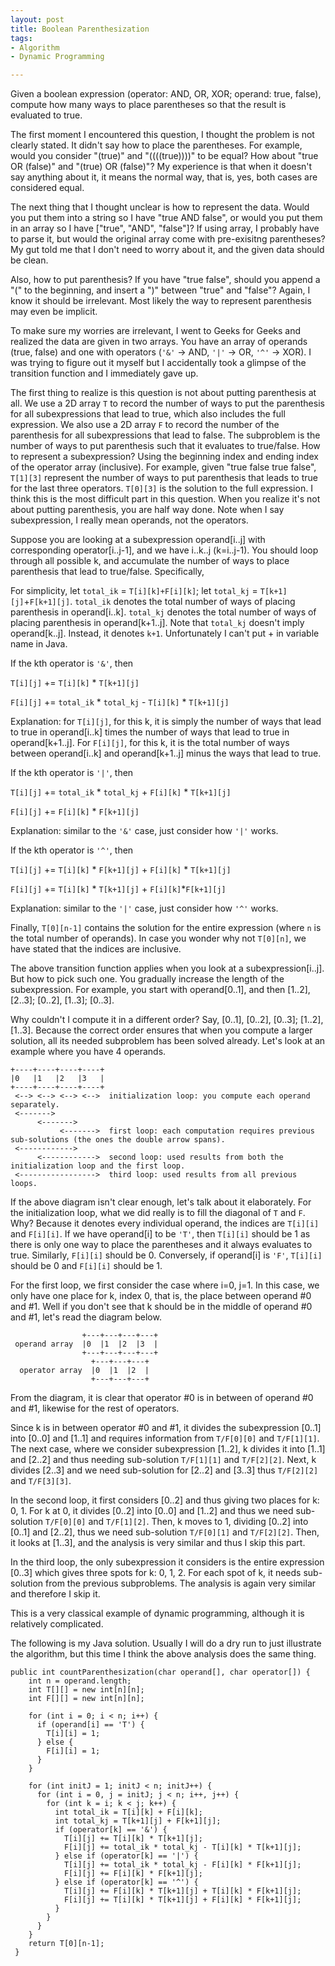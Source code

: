 ```yaml
---
layout: post
title: Boolean Parenthesization
tags:
- Algorithm
- Dynamic Programming

---
```

Given a boolean expression (operator: AND, OR, XOR; operand: true, false), compute how many ways to place parentheses so that the result is evaluated to true.

The first moment I encountered this question, I thought the problem is not clearly stated. It didn't say how to place the parentheses. For example, would you consider "(true)" and "((((true))))" to be equal? How about "true OR (false)" and "(true) OR (false)"? My experience is that when it doesn't say anything about it, it means the normal way, that is, yes, both cases are considered equal.

The next thing that I thought unclear is how to represent the data. Would you put them into a string so I have "true AND false", or would you put them in an array so I have ["true", "AND", "false"]? If using array, I probably have to parse it, but would the original array come with pre-exisitng parentheses? My gut told me that I don't need to worry about it, and the given data should be clean.

Also, how to put parenthesis? If you have "true false", should you append a "(" to the beginning, and insert a ")" between "true" and "false"? Again, I know it should be irrelevant. Most likely the way to represent parenthesis may even be implicit.

To make sure my worries are irrelevant, I went to Geeks for Geeks and realized the data are given in two arrays. You have an array of operands (true, false) and one with operators (`'&'` -> AND, `'|'` -> OR, `'^'` -> XOR). I was trying to figure out it myself but I accidentally took a glimpse of the transition function and I immediately gave up.

The first thing to realize is this question is not about putting parenthesis at all. We use a 2D array `T` to record the number of ways to put the parenthesis for all subexpressions that lead to true, which also includes the full expression. We also use a 2D array `F` to record the number of the parenthesis for all subexpressions that lead to false. The subproblem is the number of ways to put parenthesis such that it evaluates to true/false. How to represent a subexpression? Using the beginning index and ending index of the operator array (inclusive). For example, given "true false true false", `T[1][3]` represent the number of ways to put parenthesis that leads to true for the last three operators. `T[0][3]` is the solution to the full expression. I think this is the most difficult part in this question. When you realize it's not about putting parenthesis, you are half way done. Note when I say subexpression, I really mean operands, not the operators.

Suppose you are looking at a subexpression operand[i..j] with corresponding operator[i..j-1], and we have i..k..j (k=i..j-1). You should loop through all possible k, and accumulate the number of ways to place parenthesis that lead to true/false. Specifically,

  For simplicity, let `total_ik` = `T[i][k]+F[i][k]`; let `total_kj` = `T[k+1][j]`+`F[k+1][j]`.
  `total_ik` denotes the total number of ways of placing parenthesis in operand[i..k].
  `total_kj` denotes the total number of ways of placing parenthesis in operand[k+1..j].
  Note that `total_kj` doesn't imply operand[k..j]. Instead, it denotes `k+1`. Unfortunately I can't put + in variable name in Java.

  If the kth operator is `'&'`, then 
  
  `T[i][j]` += `T[i][k]` * `T[k+1][j]`
  
  `F[i][j]` += `total_ik` * `total_kj` - `T[i][k]` * `T[k+1][j]`
  
  Explanation: for `T[i][j]`, for this k, it is simply the number of ways that lead to true in operand[i..k] times the number of ways that lead to true in operand[k+1..j]. For `F[i][j]`, for this k, it is the total number of ways between operand[i..k] and operand[k+1..j] minus the ways that lead to true.

  If the kth operator is `'|'`, then 
  
  `T[i][j]` += `total_ik` * `total_kj` + `F[i][k]` * `T[k+1][j]`
                                   
  `F[i][j]` += `F[i][k]` * `F[k+1][j]`
                                   
  Explanation: similar to the `'&'` case, just consider how `'|'` works.

  If the kth operator is `'^'`, then 
  
  `T[i][j]` += `T[i][k]` * `F[k+1][j]` + `F[i][k]` * `T[k+1][j]`
                                   
  `F[i][j]` += `T[i][k]` * `T[k+1][j]` + `F[i][k]`*`F[k+1][j]`
                                   
  Explanation: similar to the `'|'` case, just consider how `'^'` works.

Finally, `T[0][n-1]` contains the solution for the entire expression (where `n` is the total number of operands). In case you wonder why not `T[0][n]`, we have stated that the indices are inclusive.

The above transition function applies when you look at a subexpression[i..j]. But how to pick such one. You gradually increase the length of the subexpression. For example, you start with operand[0..1], and then [1..2], [2..3]; [0..2], [1..3]; [0..3].

Why couldn't I compute it in a different order? Say, [0..1], [0..2], [0..3]; [1..2], [1..3]. Because the correct order ensures that when you compute a larger solution, all its needed subproblem has been solved already. Let's look at an example where you have 4 operands.

```
+----+----+----+----+
|0   |1   |2   |3   |
+----+----+----+----+
 <--> <--> <--> <-->  initialization loop: you compute each operand separately.
 <------->
      <------->
           <------->  first loop: each computation requires previous sub-solutions (the ones the double arrow spans).
 <------------>
      <------------>  second loop: used results from both the initialization loop and the first loop.
 <----------------->  third loop: used results from all previous loops.
```

 If the above diagram isn't clear enough, let's talk about it elaborately. For the initialization loop, what we did really is to fill the diagonal of `T` and `F`. Why? Because it denotes every individual operand, the indices are `T[i][i]` and `F[i][i]`. If we have operand[i] to be `'T'`, then `T[i][i]` should be 1 as there is only one way to place the parentheses and it always evaluates to true. Similarly, `F[i][i]` should be 0. Conversely, if operand[i] is `'F'`, `T[i][i]` should be 0 and `F[i][i]` should be 1.

 For the first loop, we first consider the case where i=0, j=1. In this case, we only have one place for k, index 0, that is, the place between operand #0 and #1. Well if you don't see that k should be in the middle of operand #0 and #1, let's read the diagram below.

```
                +---+---+---+---+
 operand array  |0  |1  |2  |3  |
                +---+---+---+---+
                  +---+---+---+
  operator array  |0  |1  |2  |
                  +---+---+---+
```

From the diagram, it is clear that operator #0 is in between of operand #0 and #1, likewise for the rest of operators.

Since k is in between operator #0 and #1, it divides the subexpression [0..1] into [0..0] and [1..1] and requires information from `T/F[0][0]` and `T/F[1][1]`. The next case, where we consider subexpression [1..2], k divides it into [1..1] and [2..2] and thus needing sub-solution `T/F[1][1]` and `T/F[2][2]`. Next, k divides [2..3] and we need sub-solution for [2..2] and [3..3] thus `T/F[2][2]` and `T/F[3][3]`.

In the second loop, it first considers [0..2] and thus giving two places for k: 0, 1. For k at 0, it divides [0..2] into [0..0] and [1..2] and thus we need sub-solution `T/F[0][0]` and `T/F[1][2]`. Then, k moves to 1, dividing [0..2] into [0..1] and [2..2], thus we need sub-solution `T/F[0][1]` and `T/F[2][2]`. Then, it looks at [1..3], and the analysis is very similar and thus I skip this part.

In the third loop, the only subexpression it considers is the entire expression [0..3] which gives three spots for k: 0, 1, 2. For each spot of k, it needs sub-solution from the previous subproblems. The analysis is again very similar and therefore I skip it.

This is a very classical example of dynamic programming, although it is relatively complicated.

The following is my Java solution. Usually I will do a dry run to just illustrate the algorithm, but this time I think the above analysis does the same thing.

```
public int countParenthesization(char operand[], char operator[]) {
    int n = operand.length;
    int T[][] = new int[n][n];
    int F[][] = new int[n][n];

    for (int i = 0; i < n; i++) {
      if (operand[i] == 'T') {
        T[i][i] = 1;
      } else {
        F[i][i] = 1;
      }
    }

    for (int initJ = 1; initJ < n; initJ++) {
      for (int i = 0, j = initJ; j < n; i++, j++) {
        for (int k = i; k < j; k++) {
          int total_ik = T[i][k] + F[i][k];
          int total_kj = T[k+1][j] + F[k+1][j];
          if (operator[k] == '&') {
            T[i][j] += T[i][k] * T[k+1][j];
            F[i][j] += total_ik * total_kj - T[i][k] * T[k+1][j];
          } else if (operator[k] == '|') {
            T[i][j] += total_ik * total_kj - F[i][k] * F[k+1][j];
            F[i][j] += F[i][k] * F[k+1][j];
          } else if (operator[k] == '^') {
            T[i][j] += F[i][k] * T[k+1][j] + T[i][k] * F[k+1][j];
            F[i][j] += T[i][k] * T[k+1][j] + F[i][k] * F[k+1][j];
          }
        }
      }
    }
    return T[0][n-1];
 }
```
